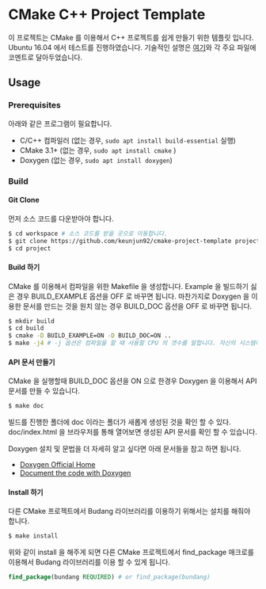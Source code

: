 # CMake C++ Project Template
이 프로젝트는 CMake 를 이용해서 C++ 프로젝트를 쉽게 만들기 위한 템플릿 입니다. Ubuntu 16.04 에서 테스트를 진행하였습니다. 기술적인 설명은 [여기](https://keunjun.blog/2019/03/05/cmake-%ED%94%84%EB%A1%9C%EC%A0%9D%ED%8A%B8-%ED%85%9C%ED%94%8C%EB%A6%BF/)와 각 주요 파일에 코멘트로 달아두었습니다.

## Usage
### Prerequisites
아래와 같은 프로그램이 필요합니다.
- C/C++ 컴파일러 (없는 경우, ```sudo apt install build-essential``` 실행)
- CMake 3.1+ (없는 경우, ``` sudo apt install cmake ``` )
- Doxygen (없는 경우, ``` sudo apt install doxygen ```)

### Build
#### Git Clone
먼저 소스 코드를 다운받아야 합니다.
``` bash
$ cd workspace # 소스 코드를 받을 곳으로 이동합니다.
$ git clone https://github.com/keunjun92/cmake-project-template project
$ cd project
```

#### Build 하기
CMake 를 이용해서 컴파일을 위한 Makefile 을 생성합니다. Example 을 빌드하기 싫은 경우 BUILD_EXAMPLE 옵션을 OFF 로 바꾸면 됩니다. 마찬가지로 Doxygen 을 이용한 문서를 만드는 것을 원치 않는 경우 BUILD_DOC 옵션을 OFF 로 바꾸면 됩니다.
``` bash
$ mkdir build
$ cd build
$ cmake -D BUILD_EXAMPLE=ON -D BUILD_DOC=ON ..
$ make -j4 # -j 옵션은 컴파일을 할 때 사용할 CPU 의 갯수를 말합니다. 자신의 시스템에 맞게 쓰면 됩니다. (예를 들어 -j4 의 경우 4개 CPU 코어를 사용한다는 뜻입니다.)
```

#### API 문서 만들기
CMake 을 실행할때 BUILD_DOC 옵션을 ON 으로 한경우 Doxygen 을 이용해서 API 문서를 만들 수 있습니다.
``` bash
$ make doc
```
빌드를 진행한 폴더에 doc 이라는 폴더가 새롭게 생성된 것을 확인 할 수 있다. doc/index.html 을 브라우저를 통해 열어보면 생성된 API 문서를 확인 할 수 있습니다.

Doxygen 설치 및 문법을 더 자세히 알고 싶다면 아래 문서들을 참고 하면 됩니다.
- [Doxygen Official Home](http://www.doxygen.nl/)
- [Document the code with Doxygen](https://wiki.scilab.org/Doxygen%20documentation%20Examples)

#### Install 하기
다른 CMake 프로젝트에서 Budang 라이브러리를 이용하기 위해서는 설치를 해줘야 합니다.
``` bash
$ make install
```
위와 같이 install 을 해주게 되면 다른 CMake 프로젝트에서 find_package 매크로를 이용해서 Budang 라이브러리를 이용 할 수 있게 됩니다.
``` CMake
find_package(bundang REQUIRED) # or find_package(bundang)
```
